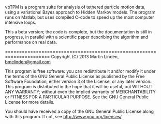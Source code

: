vbTPM is a program suite for analysis of tethered particle motion data, using a variational Bayes approach to Hidden Markov models. The program runs on Matlab, but uses compiled C-code to speed up the most computer intensive loops.

This a beta version; the code is complete, but the documentation is still in progress, in parallel with a scientific paper describing the algorithm and performance on real data. 

======================================================================
Copyright (C) 2013 Martin Lindén, bmelinden@gmail.com

This program is free software: you can redistribute it and/or modify it under the terms of the GNU General Public License as published by the Free Software Foundation, either version 3 of the License, or any later version.  This program is distributed in the hope that it will be useful, but WITHOUT ANY WARRANTY; without even the implied warranty of MERCHANTABILITY or FITNESS FOR A PARTICULAR PURPOSE. See the GNU General Public License for more details.

You should have received a copy of the GNU General Public License along with this program. If not, see <http://www.gnu.org/licenses/>.

